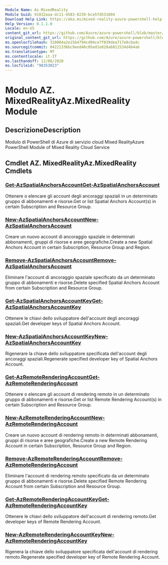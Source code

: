 ```yaml
---
Module Name: Az.MixedReality
Module Guid: 91832aaa-dc11-4583-8239-bce5fd531604
Download Help Link: https://aka.ms/mixed-reality-azure-powershell-help
Help Version: 0.1.1.0
Locale: en-US
content_git_url: https://github.com/Azure/azure-powershell/blob/master/src/MixedReality/MixedReality/help/Az.MixedReality.md
original_content_git_url: https://github.com/Azure/azure-powershell/blob/master/src/MixedReality/MixedReality/help/Az.MixedReality.md
ms.openlocfilehash: 310004a2e15b4794cd94ce7f039dea717e8cba4c
ms.sourcegitcommit: 04221336bc9eed46c05ed1e828a6811534d4b4ab
ms.translationtype: MT
ms.contentlocale: it-IT
ms.lasthandoff: 12/08/2020
ms.locfileid: "98353023"
---
```

# <span data-ttu-id="697db-101">Modulo AZ. MixedReality</span><span class="sxs-lookup"><span data-stu-id="697db-101">Az.MixedReality Module</span></span>
## <span data-ttu-id="697db-102">Descrizione</span><span class="sxs-lookup"><span data-stu-id="697db-102">Description</span></span>
<span data-ttu-id="697db-103">Modulo di PowerShell di Azure di servizio cloud Mixed Reality</span><span class="sxs-lookup"><span data-stu-id="697db-103">Azure PowerShell Module of Mixed Reality Cloud Service</span></span>

## <span data-ttu-id="697db-104">Cmdlet AZ. MixedReality</span><span class="sxs-lookup"><span data-stu-id="697db-104">Az.MixedReality Cmdlets</span></span>
### [<span data-ttu-id="697db-105">Get-AzSpatialAnchorsAccount</span><span class="sxs-lookup"><span data-stu-id="697db-105">Get-AzSpatialAnchorsAccount</span></span>](Get-AzSpatialAnchorsAccount.md)
<span data-ttu-id="697db-106">Ottenere o elencare gli account degli ancoraggi spaziali in un determinato gruppo di abbonamenti e risorse.</span><span class="sxs-lookup"><span data-stu-id="697db-106">Get or list Spatial Anchors Account(s) in certain Subscription and Resource Group.</span></span>

### [<span data-ttu-id="697db-107">New-AzSpatialAnchorsAccount</span><span class="sxs-lookup"><span data-stu-id="697db-107">New-AzSpatialAnchorsAccount</span></span>](New-AzSpatialAnchorsAccount.md)
<span data-ttu-id="697db-108">Creare un nuovo account di ancoraggio spaziale in determinati abbonamenti, gruppi di risorse e aree geografiche.</span><span class="sxs-lookup"><span data-stu-id="697db-108">Create a new Spatial Anchors Account in certain Subscription, Resource Group and Region.</span></span>

### [<span data-ttu-id="697db-109">Remove-AzSpatialAnchorsAccount</span><span class="sxs-lookup"><span data-stu-id="697db-109">Remove-AzSpatialAnchorsAccount</span></span>](Remove-AzSpatialAnchorsAccount.md)
<span data-ttu-id="697db-110">Eliminare l'account di ancoraggio spaziale specificato da un determinato gruppo di abbonamenti e risorse.</span><span class="sxs-lookup"><span data-stu-id="697db-110">Delete specified Spatial Anchors Account from certain Subscription and Resource Group.</span></span>

### [<span data-ttu-id="697db-111">Get-AzSpatialAnchorsAccountKey</span><span class="sxs-lookup"><span data-stu-id="697db-111">Get-AzSpatialAnchorsAccountKey</span></span>](Get-AzSpatialAnchorsAccountKey.md)
<span data-ttu-id="697db-112">Ottenere le chiavi dello sviluppatore dell'account degli ancoraggi spaziali.</span><span class="sxs-lookup"><span data-stu-id="697db-112">Get developer keys of Spatial Anchors Account.</span></span>

### [<span data-ttu-id="697db-113">New-AzSpatialAnchorsAccountKey</span><span class="sxs-lookup"><span data-stu-id="697db-113">New-AzSpatialAnchorsAccountKey</span></span>](New-AzSpatialAnchorsAccountKey.md)
<span data-ttu-id="697db-114">Rigenerare la chiave dello sviluppatore specificata dell'account degli ancoraggi spaziali.</span><span class="sxs-lookup"><span data-stu-id="697db-114">Regenerate specified developer key of Spatial Anchors Account.</span></span>

### [<span data-ttu-id="697db-115">Get-AzRemoteRenderingAccount</span><span class="sxs-lookup"><span data-stu-id="697db-115">Get-AzRemoteRenderingAccount</span></span>](Get-AzRemoteRenderingAccount.md)
<span data-ttu-id="697db-116">Ottenere o elencare gli account di rendering remoto in un determinato gruppo di abbonamenti e risorse.</span><span class="sxs-lookup"><span data-stu-id="697db-116">Get or list Remote Rendering Account(s) in certain Subscription and Resource Group.</span></span>

### [<span data-ttu-id="697db-117">New-AzRemoteRenderingAccount</span><span class="sxs-lookup"><span data-stu-id="697db-117">New-AzRemoteRenderingAccount</span></span>](New-AzRemoteRenderingAccount.md)
<span data-ttu-id="697db-118">Creare un nuovo account di rendering remoto in determinati abbonamenti, gruppi di risorse e aree geografiche.</span><span class="sxs-lookup"><span data-stu-id="697db-118">Create a new Remote Rendering Account in certain Subscription, Resource Group and Region.</span></span>

### [<span data-ttu-id="697db-119">Remove-AzRemoteRenderingAccount</span><span class="sxs-lookup"><span data-stu-id="697db-119">Remove-AzRemoteRenderingAccount</span></span>](Remove-AzRemoteRenderingAccount.md)
<span data-ttu-id="697db-120">Eliminare l'account di rendering remoto specificato da un determinato gruppo di abbonamenti e risorse.</span><span class="sxs-lookup"><span data-stu-id="697db-120">Delete specified Remote Rendering Account from certain Subscription and Resource Group.</span></span>

### [<span data-ttu-id="697db-121">Get-AzRemoteRenderingAccountKey</span><span class="sxs-lookup"><span data-stu-id="697db-121">Get-AzRemoteRenderingAccountKey</span></span>](Get-AzRemoteRenderingAccountKey.md)
<span data-ttu-id="697db-122">Ottenere le chiavi dello sviluppatore dell'account di rendering remoto.</span><span class="sxs-lookup"><span data-stu-id="697db-122">Get developer keys of Remote Rendering Account.</span></span>

### [<span data-ttu-id="697db-123">New-AzRemoteRenderingAccountKey</span><span class="sxs-lookup"><span data-stu-id="697db-123">New-AzRemoteRenderingAccountKey</span></span>](New-AzRemoteRenderingAccountKey.md)
<span data-ttu-id="697db-124">Rigenera la chiave dello sviluppatore specificata dell'account di rendering remoto.</span><span class="sxs-lookup"><span data-stu-id="697db-124">Regenerate specified developer key of Remote Rendering Account.</span></span>